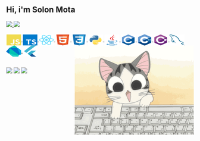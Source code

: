 ##
<h2>Hi, i'm Solon Mota</h2>
<div>
  <a href=https://github.com/SolonMota1234">
  <img height="110em" src="https://github-readme-stats.vercel.app/api?username=SolonMota1234&show_icons=false&theme=dark&include_all_commits=true&count_private=true"/>
  <img height="110em" src="https://github-readme-stats.vercel.app/api/top-langs/?username=SolonMota1234&layout=compact&langs_count=16&theme=dark"/>   
</div>
<div style=display:inline_block><br>
  <img align="center" alt="Solon-Js" height="30" width="40" src="https://raw.githubusercontent.com/devicons/devicon/master/icons/javascript/javascript-plain.svg">
  <img align="center" alt="Solon-Ts" height="30" width="40" src="https://raw.githubusercontent.com/devicons/devicon/master/icons/typescript/typescript-plain.svg">
  <img align="center" alt="Solon-React" height="30" width="40" src="https://raw.githubusercontent.com/devicons/devicon/master/icons/react/react-original.svg">
  <img align="center" alt="Solon-HTML" height="30" width="40" src="https://raw.githubusercontent.com/devicons/devicon/master/icons/html5/html5-original.svg">
  <img align="center" alt="Solon-CSS" height="30" width="40" src="https://raw.githubusercontent.com/devicons/devicon/master/icons/css3/css3-original.svg">
  <img align="center" alt="Solon-Python" height="30" width="40" src="https://raw.githubusercontent.com/devicons/devicon/master/icons/python/python-original.svg">
  <img align="center" alt="Solon-Java" height="30" width="40" src="https://raw.githubusercontent.com/devicons/devicon/master/icons/java/java-original.svg">
  <img align="center" alt="Solon-C" height="30" width="40" src="https://raw.githubusercontent.com/devicons/devicon/master/icons/c/c-original.svg">
  <img align="center" alt="Solon-C++" height="30" width="40" src="https://raw.githubusercontent.com/devicons/devicon/master/icons/cplusplus/cplusplus-original.svg">
  <img align="center" alt="Solon-C#" height="30" width="40" src="https://raw.githubusercontent.com/devicons/devicon/master/icons/csharp/csharp-original.svg">
  <img align="center" alt="Solon-MySql" height="30" width="40" src="https://raw.githubusercontent.com/devicons/devicon/master/icons/mysql/mysql-original.svg">
  <img align="center" alt="Solon-MySql" height="30" width="40" src="https://raw.githubusercontent.com/devicons/devicon/master/icons/dart/dart-original.svg">
  <img align="center" alt="Solon-MySql" height="30" width="40" src="https://raw.githubusercontent.com/devicons/devicon/master/icons/flutter/flutter-original.svg">
  <img align="right" alt="gif" src="https://github.com/WictorDalbosco/WictorDalbosco/blob/main/giphy.gif">
</div>

##
<div>
  <a href="https://www.linkedin.com/in/solon-correia-mota-silva-a5a141180/" target="_blank"><img src="https://img.shields.io/badge/-linkedin-%230077B5?style=for-the-badge&logo=linkedin&logoColor=white" target="_blank"></a>
  <a href="mailto:sollonmota@gmail.com"><img src="https://img.shields.io/badge/-Gmail-%23333?style=for-the-badge&logo=gmail&logoColor=white" target="_blank"></a>
  <a href="https://www.instagram.com/in/solon.mota/" target="_blank"><img src="https://img.shields.io/badge/-Instagram-%23E4405F?style=for-the-badge&logo=instagram&logoColor=white" target="_blank"></a>
</div>

<!---
SolonMota1234/SolonMota1234 is a ✨ special ✨ repository because its `README.md` (this file) appears on your GitHub profile.
You can click the Preview link to take a look at your changes.
--->
